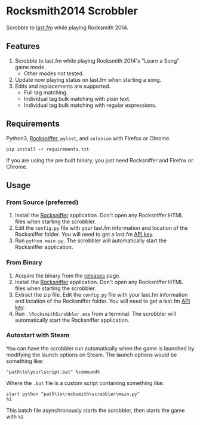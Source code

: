 # Rocksmith2014 Scrobbler
Scrobble to [last.fm](https://www.last.fm/) while playing Rocksmith 2014.

## Features
1. Scrobble to last.fm while playing Rocksmith 2014's "Learn a Song" game mode.
    * Other modes not tested.
2. Update now playing status on last.fm when starting a song.
3. Edits and replacements are supported.
    * Full tag matching.
    * Individual tag bulk matching with plain text.
    * Individual tag bulk matching with regular expressions.

## Requirements
Python3, [Rocksniffer](https://github.com/kokolihapihvi/RockSniffer), `pylast`, and `selenium` with Firefox or Chrome.

`pip install -r requirements.txt`

If you are using the pre built binary, you just need Rocksniffer and Firefox or Chrome.

## Usage

### From Source (preferred)
1. Install the [Rocksniffer](https://github.com/kokolihapihvi/RockSniffer) application.  Don't open any Rocksniffer HTML files when starting the scrobbler.
2. Edit the `config.py` file with your last.fm information and location of the Rocksniffer folder.  You will need to get a last.fm [API key](https://www.last.fm/api/account/create).
3. Run `python main.py`.  The scrobbler will automatically start the Rocksniffer application.

### From Binary
1. Acquire the binary from the [releases](https://github.com/azusalad/Rocksmith2014-Scrobbler/releases) page.
2. Install the [Rocksniffer](https://github.com/kokolihapihvi/RockSniffer) application.  Don't open any Rocksniffer HTML files when starting the scrobbler.
3. Extract the zip file.  Edit the `config.py` file with your last.fm information and location of the Rocksniffer folder.  You will need to get a last.fm [API key](https://www.last.fm/api/account/create).
4. Run `.\RocksmithScrobbler.exe` from a terminal.  The scrobbler will automatically start the Rocksniffer application.

### Autostart with Steam

You can have the scrobbler run automatically when the game is launched by modifying the launch options on Steam.  The launch options would be something like:

```
"path\to\your\script.bat" %command%
```

Where the `.bat` file is a custom script containing something like:

```
start python "path\to\rocksmith\scrobbler\main.py"
%1
```

This batch file asynchronously starts the scrobbler, then starts the game with `%1`
